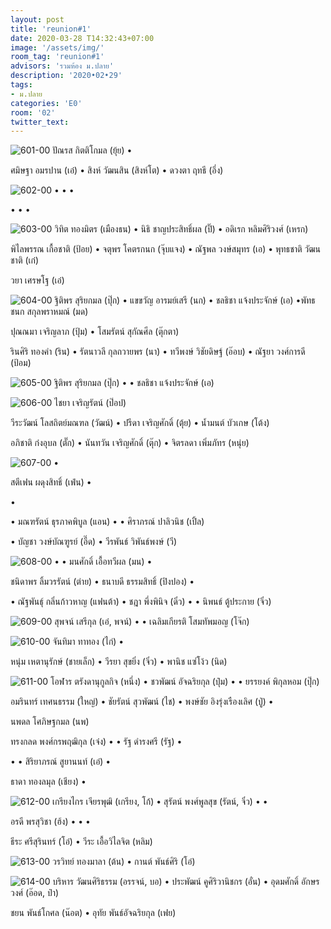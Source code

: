 ```yaml
---
layout: post
title: 'reunion#1'
date: 2020-03-28 T14:32:43+07:00
image: '/assets/img/'
room_tag: 'reunion#1'
advisors: 'รวมห้อง ม.ปลาย'
description: '2020•02•29'
tags:
- ม.ปลาย
categories: 'E0'
room: '02'
twitter_text:
---
```

![601-00](https://res.cloudinary.com/dbruw74ms/image/upload/l_text:Athiti_50:6%252F1,g_south_west,x_30,y_30,co_rgb:ffe4e160/r_8,c_fit,w_760/v1585476267/2020-02-29-601_gc4bnf.png)
ปัณรส กิตติโกมล (ยุ้ย) •

ศมิษฐา อมรปาน (เอ๋) • สิงห์ วัฒนสิน (สิงห์โต) • ดวงตา ฤทธี (อึ่ง)

![602-00](https://res.cloudinary.com/dbruw74ms/image/upload/l_text:Athiti_50:6%252F2,g_south_west,x_30,y_30,co_rgb:ffe4e160/r_8,c_fit,w_760/v1585476256/2020-02-29-602_meww3f.png)
  •  •  •

  •  •  •

![603-00](https://res.cloudinary.com/dbruw74ms/image/upload/l_text:Athiti_50:6%252F3,g_south_west,x_30,y_30,co_rgb:ffe4e160/r_8,c_fit,w_760/v1585476244/2020-02-29-603_kineuv.png)
วิทิต ทองมิตร (เมืองธน) • นิธิ ชาญประสิทธิ์ผล (ปิ๊) • อดิเรก หลิมศิริวงศ์ (เหรก)

พิไลพรรณ เกื้อชาติ (ป้อย) • จตุพร โคตรกนก (จุ๊บแจง) • ณัฐพล วงษ์สมุทร (เอ) • พุทธชาติ วัฒนชาติ (เก๋)

วยา เศรษโฐ (เอ๋)

![604-00](https://res.cloudinary.com/dbruw74ms/image/upload/l_text:Athiti_50:6%252F4,g_south_west,x_30,y_30,co_rgb:ffe4e160/r_8,c_fit,w_760/v1585476222/2020-02-29-604_a2eji4.png)
ฐิติพร สุริยกมล (ปุ๊ก) • แขขวัญ อารมย์เสรี (นก) • ชลธิชา แจ้งประจักษ์ (เอ) •พัทธชนก สกุลพราหมณ์ (มด)

ปุณณมา เจริญลาภ (ปุ้ม) • โสมรัตน์ สุกัณศีล (ตุ๊กตา)

รินศิริ ทองคำ (ริน) • รัตนาวลี กุลถวายพร (นา) • ทวีพงษ์ วิชัยดิษฐ์ (อ๊อบ) • ณัฐยา วงศ์การดี (ป้อม)

![605-00](https://res.cloudinary.com/dbruw74ms/image/upload/l_text:Athiti_50:6%252F5,g_south_west,x_30,y_30,co_rgb:ffe4e160/r_8,c_fit,w_760/v1585476210/2020-02-29-605_sl31bn.png)
ฐิติพร สุริยกมล (ปุ๊ก) •  • ชลธิชา แจ้งประจักษ์ (เอ)

![606-00](https://res.cloudinary.com/dbruw74ms/image/upload/l_text:Athiti_50:6%252F6,g_south_west,x_30,y_30,co_rgb:ffe4e160/r_8,c_fit,w_760/v1585476196/2020-02-29-606_chtivu.png)
ไชยา เจริญรัตน์ (ป๊อป)

วีระวัฒน์ โลสถิตย์มณฑล (วัฒน์) • ปรีดา เจริญศักดิ์ (ตุ้ย) • น้ำมนต์ บัวเกษ (โต้ง)

อภิชาติ ก๋งอุบล (ตั๊ก) • นันทวัน เจริญศักดิ์ (ตุ๊ก) • จิตรลดา เพิ่มภัทร (หนุ่ย)

![607-00](https://res.cloudinary.com/dbruw74ms/image/upload/l_text:Athiti_50:6%252F7,g_south_west,x_30,y_30,co_rgb:ffe4e160/r_8,c_fit,w_760/v1585476186/2020-02-29-607_br1p18.png)
 •

สตีเฟน ผดุงสิทธิ์ (เฟ่น) • 

 •

 • มณฑรัตน์ ธุรภาคพิบูล (แอน) •  • ศิราภรณ์ ปาลิวนิช (เปิ้ล)

 • บัญชา วงษ์บัณฑูรย์ (อี๊ด) • วีรพันธ์ วิพันธ์พงษ์ (วี)

![608-00](https://res.cloudinary.com/dbruw74ms/image/upload/l_text:Athiti_50:6%252F8,g_south_west,x_30,y_30,co_rgb:ffe4e160/r_8,c_fit,w_760/v1585476169/2020-02-29-608_in6mvq.png)
 •  • มนศักดิ์ เอื้อทวีผล (มน) •

ชนิดาพร ลิ้มวรรัตน์ (ต่าย) • ธนาบดี ธรรมสิทธิ์ (ปิงปอง) •

 • ณัฐพันธุ์ กลิ่นก้าวหาญ (แฟนต้า) • ชฎา พึ่งพินิจ (ดิ๋ว) •  • นิพนธ์ ตู้ประกาย (จิ๋ว)

![609-00](https://res.cloudinary.com/dbruw74ms/image/upload/l_text:Athiti_50:6%252F9,g_south_west,x_30,y_30,co_rgb:ffe4e160/r_8,c_fit,w_760/v1585476157/2020-02-29-609_j2o2yh.png)
สุพจน์ เสรีกุล (เอ๋, พจน์) •  • เฉลิมเกียรติ โสมทัพมอญ (โจ๊ก)

![610-00](https://res.cloudinary.com/dbruw74ms/image/upload/l_text:Athiti_50:6%252F10,g_south_west,x_30,y_30,co_rgb:ffe4e160/r_8,c_fit,w_760/v1585476149/2020-02-29-610_o4zf9w.png)
จันทิมา ทาทอง (ไก่) •

หนุ่ม เหตานุรักษ์ (ชายเล็ก) • วีรยา สุขยิ่ง (จิ๋ว) • พานิช แซ่โง้ว (นิด)

![611-00](https://res.cloudinary.com/dbruw74ms/image/upload/l_text:Athiti_50:6%252F11,g_south_west,x_30,y_30,co_rgb:ffe4e160/r_8,c_fit,w_760/v1585476141/2020-02-29-611_x4aaoj.png)
โอฬาร ตรังดานุกูลกิจ (หนึ่ง) • ชวพัฒน์ อัจฉริยกุล (ปุ๋ม) •  • ยรรยงค์ พิกุลหอม (ปุ๊ก)

อมรินทร์ เทศนธรรม (ใหญ่) • ชัยรัตน์ สุวพัฒน์ (ไช) • พงษ์ชัย อิงรุ่งเรืองเลิศ (ปู่) •

นพดล โศภิษฐกมล (นพ)

ทรงกลด พงศ์กรพฤฒิกุล (เจ๋ง) •  • รัฐ ดำรงศรี (รัฐ) •

 •  • สิริยาภรณ์ สูยานนท์ (เอ๋) •

ธาดา ทองลมุล (เชียง) •

![612-00](https://res.cloudinary.com/dbruw74ms/image/upload/l_text:Athiti_50:6%252F12,g_south_west,x_30,y_30,co_rgb:ffe4e160/r_8,c_fit,w_760/v1585476030/2020-02-29-612_sb90yi.png)
เกรียงไกร เจียรพุฒิ (เกรียง, โก้) • สุรัตน์ พงศ์พูลสุข (รัตน์, จิ๋ว) •  •

อรดี พรสุวิชา (ฮ้ง) •  •  •

ธีระ ศรีสุรินทร์ (โอ๋) • วีระ เอื้อวิไลจิต (หลิม)

![613-00](https://res.cloudinary.com/dbruw74ms/image/upload/l_text:Athiti_50:6%252F13,g_south_west,x_30,y_30,co_rgb:ffe4e160/r_8,c_fit,w_760/v1585584733/2020-02-29-613_nrwjxe.png)
วรวิทย์ ทองมาลา (ต้น) • กานต์ พันธ์ศิริ (โอ๋)

![614-00](https://res.cloudinary.com/dbruw74ms/image/upload/l_text:Athiti_28:6%252F14,g_south_west,x_20,y_20,co_rgb:ffe4e160/r_8,c_fit,w_760/v1585372109/2020-02-29-614_mcizmv.png)
บริหาร วัฒนศิริธรรม (อรรจน์, บอ) • ประพัฒน์ คูศิริวานิชกร (อั๋น) • อุดมศักดิ์ อักษรวงศ์ (อ๊อด, ป๋า)

ชยน พันธ์โกศล (น๊อต) • อุทัย พันธ์อัจฉริยกุล (เฟย)
